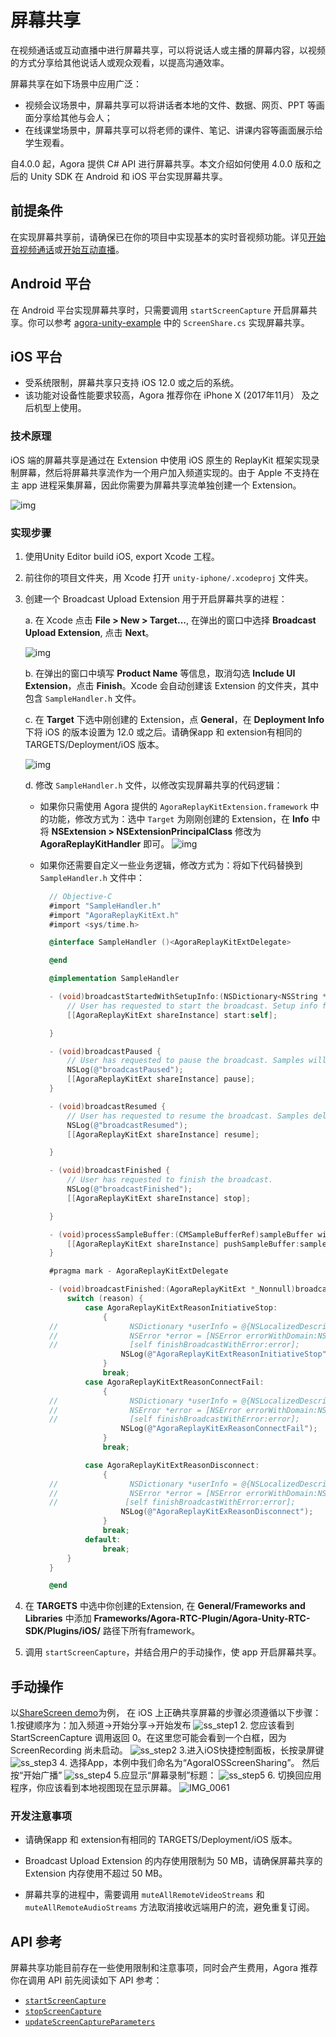 # 屏幕共享

在视频通话或互动直播中进行屏幕共享，可以将说话人或主播的屏幕内容，以视频的方式分享给其他说话人或观众观看，以提高沟通效率。

屏幕共享在如下场景中应用广泛：

- 视频会议场景中，屏幕共享可以将讲话者本地的文件、数据、网页、PPT 等画面分享给其他与会人；
- 在线课堂场景中，屏幕共享可以将老师的课件、笔记、讲课内容等画面展示给学生观看。

自4.0.0 起，Agora 提供 C# API 进行屏幕共享。本文介绍如何使用 4.0.0 版和之后的 Unity SDK 在 Android 和 iOS 平台实现屏幕共享。

## 前提条件

在实现屏幕共享前，请确保已在你的项目中实现基本的实时音视频功能。详见[开始音视频通话](https://docs.agora.io/cn/video-call-4.x/start_call_unity_ng?platform=Unity)或[开始互动直播](https://docs.agora.io/cn/live-streaming-premium-4.x/start_live_unity_ng?platform=Unity)。

## Android 平台

在 Android 平台实现屏幕共享时，只需要调用 `startScreenCapture` 开启屏幕共享。你可以参考 [agora-unity-example](https://github.com/AgoraIO-Extensions/Agora-Unity-Quickstart/tree/main/API-Example-Unity/Assets/API-Example/Examples/Advanced/ScreenShare) 中的 `ScreenShare.cs` 实现屏幕共享。

## iOS 平台

- 受系统限制，屏幕共享只支持 iOS 12.0 或之后的系统。
- 该功能对设备性能要求较高，Agora 推荐你在 iPhone X (2017年11月） 及之后机型上使用。

### 技术原理

iOS 端的屏幕共享是通过在 Extension 中使用 iOS 原生的 ReplayKit 框架实现录制屏幕，然后将屏幕共享流作为一个用户加入频道实现的。由于 Apple 不支持在主 app 进程采集屏幕，因此你需要为屏幕共享流单独创建一个 Extension。

![img](https://web-cdn.agora.io/docs-files/1606368135907)

### 实现步骤

1. 使用Unity Editor build iOS, export Xcode 工程。

2. 前往你的项目文件夹，用 Xcode 打开 `unity-iphone/.xcodeproj` 文件夹。

3. 创建一个 Broadcast Upload Extension 用于开启屏幕共享的进程：

   a. 在 Xcode 点击 **File > New > Target...**, 在弹出的窗口中选择 **Broadcast Upload Extension**, 点击 **Next**。

   ![img](https://web-cdn.agora.io/docs-files/1606368184836)

   b. 在弹出的窗口中填写 **Product Name** 等信息，取消勾选 **Include UI Extension**，点击 **Finish**。Xcode 会自动创建该 Extension 的文件夹，其中包含 `SampleHandler.h` 文件。

   c. 在 **Target** 下选中刚创建的 Extension，点 **General**，在 **Deployment Info** 下将 iOS 的版本设置为 12.0 或之后。请确保app 和 extension有相同的 TARGETS/Deployment/iOS 版本。

   ![img](https://web-cdn.agora.io/docs-files/1652254668249)

   d. 修改 `SampleHandler.h` 文件，以修改实现屏幕共享的代码逻辑：

   - 如果你只需使用 Agora 提供的 `AgoraReplayKitExtension.framework` 中的功能，修改方式为：选中 `Target` 为刚刚创建的 Extension，在 **Info** 中将 **NSExtension > NSExtensionPrincipalClass** 修改为 **AgoraReplayKitHandler** 即可。
     ![img](https://web-cdn.agora.io/docs-files/1648112619203)

   - 如果你还需要自定义一些业务逻辑，修改方式为：将如下代码替换到 `SampleHandler.h` 文件中：

     ```objectivec
       // Objective-C
       #import "SampleHandler.h"
       #import "AgoraReplayKitExt.h"
       #import <sys/time.h>
     
       @interface SampleHandler ()<AgoraReplayKitExtDelegate>
     
       @end
     
       @implementation SampleHandler
     
       - (void)broadcastStartedWithSetupInfo:(NSDictionary<NSString *,NSObject *> *)setupInfo {
           // User has requested to start the broadcast. Setup info from the UI extension can be supplied but optional.
           [[AgoraReplayKitExt shareInstance] start:self];
     
       }
     
       - (void)broadcastPaused {
           // User has requested to pause the broadcast. Samples will stop being delivered.
           NSLog(@"broadcastPaused");
           [[AgoraReplayKitExt shareInstance] pause];
       }
     
       - (void)broadcastResumed {
           // User has requested to resume the broadcast. Samples delivery will resume.
           NSLog(@"broadcastResumed");
           [[AgoraReplayKitExt shareInstance] resume];
     
       }
     
       - (void)broadcastFinished {
           // User has requested to finish the broadcast.
           NSLog(@"broadcastFinished");
           [[AgoraReplayKitExt shareInstance] stop];
     
       }
     
       - (void)processSampleBuffer:(CMSampleBufferRef)sampleBuffer withType:(RPSampleBufferType)sampleBufferType {
           [[AgoraReplayKitExt shareInstance] pushSampleBuffer:sampleBuffer withType:sampleBufferType];
       }
     
       #pragma mark - AgoraReplayKitExtDelegate
     
       - (void)broadcastFinished:(AgoraReplayKitExt *_Nonnull)broadcast reason:(AgoraReplayKitExtReason)reason {
           switch (reason) {
               case AgoraReplayKitExtReasonInitiativeStop:
                   {
       //                NSDictionary *userInfo = @{NSLocalizedDescriptionKey : @"Host app stop srceen capture"};
       //                NSError *error = [NSError errorWithDomain:NSCocoaErrorDomain code:0 userInfo:userInfo];
       //                [self finishBroadcastWithError:error];
                       NSLog(@"AgoraReplayKitExtReasonInitiativeStop");
                   }
                   break;
               case AgoraReplayKitExtReasonConnectFail:
                   {
       //                NSDictionary *userInfo = @{NSLocalizedDescriptionKey : @"Connect host app fail need startScreenCapture in host app"};
       //                NSError *error = [NSError errorWithDomain:NSCocoaErrorDomain code:0 userInfo:userInfo];
       //                [self finishBroadcastWithError:error];
                       NSLog(@"AgoraReplayKitExReasonConnectFail");
                   }
                   break;
     
               case AgoraReplayKitExtReasonDisconnect:
                   {
       //                NSDictionary *userInfo = @{NSLocalizedDescriptionKey : @"disconnect with host app"};
       //                NSError *error = [NSError errorWithDomain:NSCocoaErrorDomain code:0 userInfo:userInfo];
       //               [self finishBroadcastWithError:error];
                       NSLog(@"AgoraReplayKitExReasonDisconnect");
                   }
                   break;
               default:
                   break;
           }
       }
     
       @end
     ```

4. 在 **TARGETS** 中选中你创建的Extension, 在 **General/Frameworks and Libraries** 中添加 **Frameworks/Agora-RTC-Plugin/Agora-Unity-RTC-SDK/Plugins/iOS/**  路径下所有framework。

5. 调用 `startScreenCapture`，并结合用户的手动操作，使 app 开启屏幕共享。

## 手动操作
以[ShareScreen demo](https://github.com/AgoraIO-Extensions/Agora-Unity-Quickstart/tree/main/API-Example-Unity/Assets/API-Example/Examples/Advanced/ScreenShare)为例， 在 iOS 上正确共享屏幕的步骤必须遵循以下步骤：
1.按键顺序为：加入频道->开始分享->开始发布
![ss_step1](https://user-images.githubusercontent.com/1261195/231244602-0609459e-aa40-4d0a-a816-7607a15b449f.jpg)
2. 您应该看到 StartScreenCapture 调用返回 0。在这里您可能会看到一个白框，因为 ScreenRecording 尚未启动。
![ss_step2](https://user-images.githubusercontent.com/1261195/231244623-092d3d71-e198-477c-901a-fd362f2e08cc.jpg)
3.进入iOS快捷控制面板，长按录屏键
![ss_step3](https://user-images.githubusercontent.com/1261195/231244635-ef61fa63-a1b9-4dd7-9c51-fc9e991c8528.jpg)
4. 选择App，本例中我们命名为“AgoraIOSScreenSharing”。 然后按“开始广播”
![ss_step4](https://user-images.githubusercontent.com/1261195/231246651-b1c02bc2-bd46-4191-b053-79507aedcb10.jpg)
5.应显示“屏幕录制”标题：
![ss_step5](https://user-images.githubusercontent.com/1261195/231244674-351d667a-7b69-44a1-8901-020df4b6136d.jpg)
6. 切换回应用程序，你应该看到本地视图现在显示屏幕。
![IMG_0061](https://user-images.githubusercontent.com/1261195/231244714-3ae3b7e8-e964-4075-926a-ed23fff17ade.PNG)   

### 开发注意事项

- 请确保app 和 extension有相同的 TARGETS/Deployment/iOS 版本。

- Broadcast Upload Extension 的内存使用限制为 50 MB，请确保屏幕共享的 Extension 内存使用不超过 50 MB。
- 屏幕共享的进程中，需要调用 `muteAllRemoteVideoStreams` 和 `muteAllRemoteAudioStreams` 方法取消接收远端用户的流，避免重复订阅。

## API 参考

屏幕共享功能目前存在一些使用限制和注意事项，同时会产生费用，Agora 推荐你在调用 API 前先阅读如下 API 参考：

- [`startScreenCapture`]()
- [`stopScreenCapture`]()
- [`updateScreenCaptureParameters`]()
